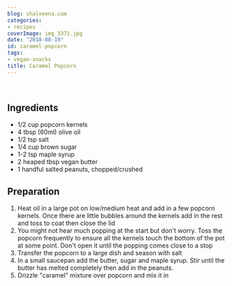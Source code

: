 ```yaml
---
blog: shalveena.com
categories:
- recipes
coverImage: img_3371.jpg
date: "2018-08-19"
id: caramel-popcorn
tags:
- vegan-snacks
title: Caramel Popcorn
---
```


 

## Ingredients

- 1/2 cup popcorn kernels
- 4 tbsp (60ml) olive oil
- 1/2 tsp salt
- 1/4 cup brown sugar
- 1-2 tsp maple syrup
- 2 heaped tbsp vegan butter
- 1 handful salted peanuts, chopped/crushed

## Preparation

1. Heat oil in a large pot on low/medium heat and add in a few popcorn kernels. Once there are little bubbles around the kernels add in the rest and toss to coat then close the lid
2. You might not hear much popping at the start but don't worry. Toss the popcorn frequently to ensure all the kernels touch the bottom of the pot at some point. Don't open it until the popping comes close to a stop
3. Transfer the popcorn to a large dish and season with salt
4. In a small saucepan add the butter, sugar and maple syrup. Stir until the butter has melted completely then add in the peanuts.
5. Drizzle "caramel" mixture over popcorn and mix it in
